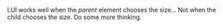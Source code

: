 


LUI works well when the *parent* element chooses the size...
Not when the child chooses the size.
Do some more thinking.


